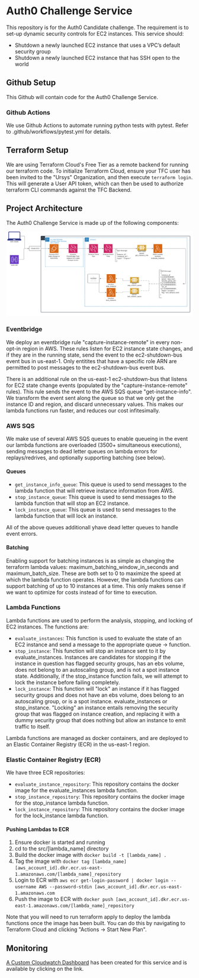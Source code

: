 # Auth0 Challenge Service

This repository is for the Auth0 Candidate challenge. The requirement is to set-up dynamic security controls for EC2 instances. This service should:

- Shutdown a newly launched EC2 instance that uses a VPC’s default security group
- Shutdown a newly launched EC2 instance that has SSH open to the world

## Github Setup

This Github will contain code for the Auth0 Challenge Service.

### Github Actions

We use Github Actions to automate running python tests with pytest. Refer to .github/workflows/pytest.yml for details.

## Terraform Setup

We are using Terraform Cloud's Free Tier as a remote backend for running our terraform code. To initialize Terraform Cloud, ensure your TFC user has been invited to the "Ursys" Organization, and then execute `terraform login`. This will generate a User API token, which can then be used to authorize terraform CLI commands against the TFC Backend.

## Project Architecture

The Auth0 Challenge Service is made up of the following components:

![ChallengeArchitecture](static/challenge-architecture.png)

### Eventbridge

We deploy an eventbridge rule "capture-instance-remote" in every non-opt-in region in AWS. These rules listen for EC2 instance state changes, and if they are in the running state, send the event to the ec2-shutdown-bus event bus in us-east-1. Only entitites that have a specific role ARN are permitted to post messages to the ec2-shutdown-bus event bus.

There is an additional rule on the us-east-1 ec2-shutdown-bus that listens for EC2 state change events (populated by the "capture-instance-remote" rules). This rule sends the event to the AWS SQS queue "get-instance-info". We transform the event sent along the queue so that we only get the instance ID and region, and discard unnecessary values. This makes our lambda functions run faster, and reduces our cost infitesimally.

### AWS SQS

We make use of several AWS SQS queues to enable queueing in the event our lambda functions are overloaded (3500+ simultaneous executions), sending messages to dead letter queues on lambda errors for replays/redrives, and optionally supporting batching (see below).

#### Queues

- `get_instance_info_queue`: This queue is used to send messages to the lambda function that will retrieve instance information from AWS.
- `stop_instance_queue`: This queue is used to send messages to the lambda function that will stop an EC2 instance.
- `lock_instance_queue`: This queue is used to send messages to the lambda function that will lock an instance.

All of the above queues additionall yhave dead letter queues to handle event errors.

#### Batching

Enabling support for batching instances is as simple as changing the terraform lambda values: maximum_batching_window_in_seconds and maximum_batch_size. These are both set to 0 to maximize the speed at which the lambda function operates. However, the lambda functions can support batching of up to 10 instances at a time. This only makes sense if we want to optimize for costs instead of for time to execution.

### Lambda Functions

Lambda functions are used to perform the analysis, stopping, and locking of EC2 instances. The functions are:

- `evaluate_instances`: This function is used to evaluate the state of an EC2 instance and send a message to the appropriate queue -> function.
- `stop_instance`: This function will stop an instance sent to it by evaluate_instances. Instances are candidates for stopping if the instance in question has flagged security groups, has an ebs volume, does not belong to an autoscaling group, and is not a spot instance state. Additionally, if the stop_instance function fails, we will attempt to lock the instance before failing completely.
- `lock_instance`: This function will "lock" an instance if it has flagged security groups and does not have an ebs volume, does belong to an autoscaling group, or is a spot instance. evaluate_instances or stop_instance. "Locking" an instance entails removing the security group that was flagged on instance creation, and replacing it with a dummy security group that does nothing but allow an instance to emit traffic to itself.

Lambda functions are managed as docker containers, and are deployed to an Elastic Container Registry (ECR) in the us-east-1 region.

### Elastic Container Registry (ECR)

We have three ECR repositories:

- `evaluate_instance_repository`: This repository contains the docker image for the evaluate_instances lambda function.
- `stop_instance_repository`: This repository contains the docker image for the stop_instance lambda function.
- `lock_instance_repository`: This repository contains the docker image for the lock_instance lambda function.

#### Pushing Lambdas to ECR

1. Ensure docker is started and running
2. cd to the src/[lambda_name] directory
3. Build the docker image with `docker build -t [lambda_name] .`
4. Tag the image with `docker tag [lambda_name] [aws_account_id].dkr.ecr.us-east-1.amazonaws.com/[lambda_name]_repository`
5. Login to ECR with `aws ecr get-login-password | docker login --username AWS --password-stdin [aws_account_id].dkr.ecr.us-east-1.amazonaws.com`
6. Push the image to ECR with `docker push [aws_account_id].dkr.ecr.us-east-1.amazonaws.com/[lambda_name]_repository`

Note that you will need to run terraform apply to deploy the lambda functions once the image has been built. You can do this by navigating to Terraform Cloud and clicking "Actions -> Start New Plan".

## Monitoring

[A Custom Cloudwatch Dashboard](https://console.aws.amazon.com/cloudwatch/home?region=us-east-1#dashboards) has been created for this service and is available by clicking on the link.
